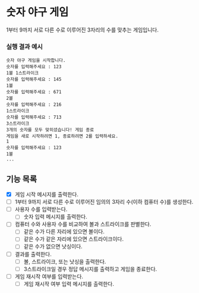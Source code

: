 # 숫자 야구 게임

1부터 9까지 서로 다른 수로 이루어진 3자리의 수를 맞추는 게임입니다. 

### 실행 결과 예시

```
숫자 야구 게임을 시작합니다.
숫자를 입력해주세요 : 123
1볼 1스트라이크
숫자를 입력해주세요 : 145
1볼
숫자를 입력해주세요 : 671
2볼
숫자를 입력해주세요 : 216
1스트라이크
숫자를 입력해주세요 : 713
3스트라이크
3개의 숫자를 모두 맞히셨습니다! 게임 종료
게임을 새로 시작하려면 1, 종료하려면 2를 입력하세요.
1
숫자를 입력해주세요 : 123
1볼
...
```

## 기능 목록
- [X] 게임 시작 메시지를 출력한다. 
- [ ] 1부터 9까지 서로 다른 수로 이루어진 임의의 3자리 수(이하 컴퓨터 수)를 생성한다. 
- [ ] 사용자 수를 입력받는다. 
  - [ ] 숫자 입력 메시지를 출력한다. 
- [ ] 컴퓨터 수와 사용자 수를 비교하여 볼과 스트라이크를 판별한다. 
  - [ ] 같은 수가 다른 자리에 있으면 볼이다. 
  - [ ] 같은 수가 같은 자리에 있으면 스트라이크이다. 
  - [ ] 같은 수가 없으면 낫싱이다. 
- [ ] 결과를 출력한다. 
  - [ ] 볼, 스트라이크, 또는 낫싱을 출력한다.
  - [ ] 3스트라이크일 경우 정답 메시지를 출력하고 게임을 종료한다. 
- [ ] 게임 재시작 여부를 입력받는다. 
  - [ ] 게임 재시작 여부 입력 메시지를 출력한다. 